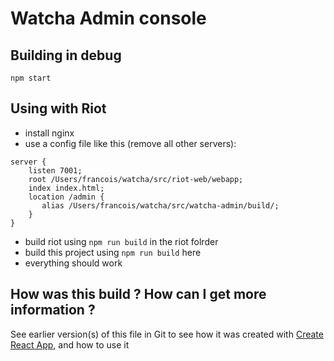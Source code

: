 # Watcha Admin console

## Building in debug

`npm start`

## Using with Riot

* install nginx
* use a config file like this (remove all other servers):

```
server {
    listen 7001;
    root /Users/francois/watcha/src/riot-web/webapp;
    index index.html;
    location /admin {
       alias /Users/francois/watcha/src/watcha-admin/build/;
    }
}
```
* build riot using `npm run build` in the riot folrder
* build this project using `npm run build` here
* everything should work

## How was this build ? How can I get more information ?

See earlier version(s) of this file in Git to see how it was created with [Create React App](https://github.com/facebookincubator/create-react-app), and how to use it 
